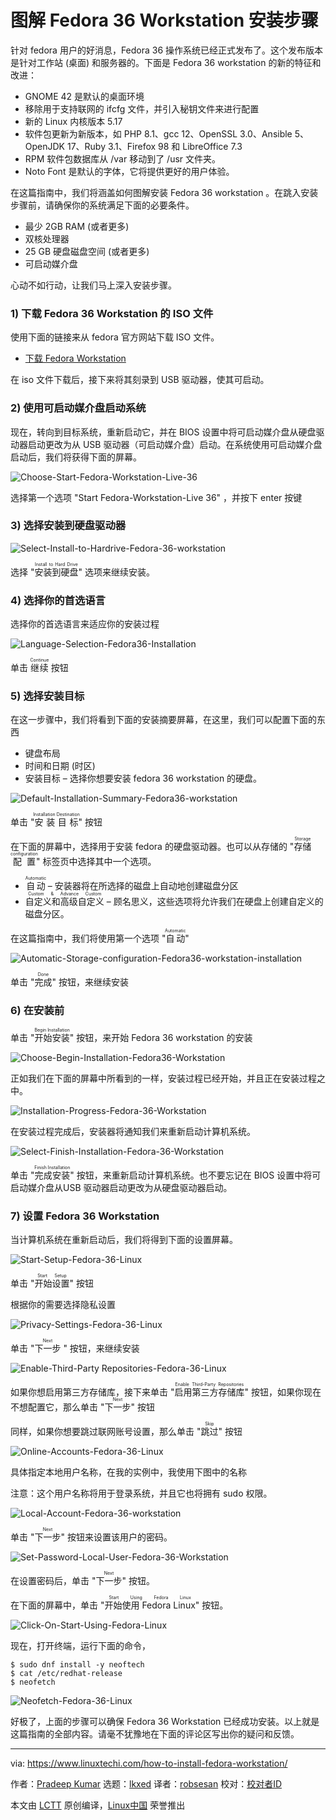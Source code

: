 [#]: subject: "How to Install Fedora 36 Workstation Step by Step"
[#]: via: "https://www.linuxtechi.com/how-to-install-fedora-workstation/"
[#]: author: "Pradeep Kumar https://www.linuxtechi.com/author/pradeep/"
[#]: collector: "lkxed"
[#]: translator: "robsean"
[#]: reviewer: " "
[#]: publisher: " "
[#]: url: " "

图解 Fedora 36 Workstation 安装步骤
======
针对 fedora 用户的好消息，Fedora 36 操作系统已经正式发布了。这个发布版本是针对工作站 (桌面) 和服务器的。下面是 Fedora 36 workstation 的新的特征和改进：

* GNOME 42 是默认的桌面环境
* 移除用于支持联网的 ifcfg 文件，并引入秘钥文件来进行配置
* 新的 Linux 内核版本 5.17
* 软件包更新为新版本，如 PHP 8.1、gcc 12、OpenSSL 3.0、Ansible 5、OpenJDK 17、Ruby 3.1、Firefox 98 和 LibreOffice 7.3
* RPM 软件包数据库从 /var 移动到了 /usr 文件夹。
* Noto Font 是默认的字体，它将提供更好的用户体验。

在这篇指南中，我们将涵盖如何图解安装 Fedora 36 workstation 。在跳入安装步骤前，请确保你的系统满足下面的必要条件。

* 最少 2GB RAM (或者更多)
* 双核处理器
* 25 GB 硬盘磁盘空间 (或者更多)
* 可启动媒介盘

心动不如行动，让我们马上深入安装步骤。

### 1) 下载 Fedora 36 Workstation 的 ISO 文件

使用下面的链接来从 fedora 官方网站下载 ISO 文件。

* [下载 Fedora Workstation][1]

在 iso 文件下载后，接下来将其刻录到 USB 驱动器，使其可启动。

### 2) 使用可启动媒介盘启动系统

现在，转向到目标系统，重新启动它，并在 BIOS 设置中将可启动媒介盘从硬盘驱动器启动更改为从 USB 驱动器（可启动媒介盘）启动。在系统使用可启动媒介盘启动后，我们将获得下面的屏幕。

![Choose-Start-Fedora-Workstation-Live-36][2]

选择第一个选项 "Start Fedora-Workstation-Live 36" ，并按下 enter 按键

### 3) 选择安装到硬盘驱动器

![Select-Install-to-Hardrive-Fedora-36-workstation][3]

选择 "<ruby>安装到硬盘<rt>Install to Hard Drive</rt></ruby>" 选项来继续安装。

### 4) 选择你的首选语言

选择你的首选语言来适应你的安装过程

![Language-Selection-Fedora36-Installation][4]

单击 <ruby>继续<rt>Continue</rt></ruby> 按钮

### 5) 选择安装目标

在这一步骤中，我们将看到下面的安装摘要屏幕，在这里，我们可以配置下面的东西

* 键盘布局
* 时间和日期 (时区)
* 安装目标 – 选择你想要安装 fedora 36 workstation 的硬盘。

![Default-Installation-Summary-Fedora36-workstation][5]

单击 "<ruby>安装目标<rt>Installation Destination</rt></ruby>" 按钮

在下面的屏幕中，选择用于安装 fedora 的硬盘驱动器。也可以从存储的 "<ruby>存储配置<rt>Storage configuration</rt></ruby>" 标签页中选择其中一个选项。

* <ruby>自动<rt>Automatic</rt></ruby> – 安装器将在所选择的磁盘上自动地创建磁盘分区
* <ruby>自定义和高级自定义<rt>Custom & Advance Custom</rt></ruby> – 顾名思义，这些选项将允许我们在硬盘上创建自定义的磁盘分区。

在这篇指南中，我们将使用第一个选项 "<ruby>自动<rt>Automatic</rt></ruby>"

![Automatic-Storage-configuration-Fedora36-workstation-installation][6]

单击 "<ruby>完成<rt>Done</rt></ruby>" 按钮，来继续安装

### 6) 在安装前

单击 "<ruby>开始安装<rt>Begin Installation</rt></ruby>" 按钮，来开始 Fedora 36 workstation 的安装

![Choose-Begin-Installation-Fedora36-Workstation][7]

正如我们在下面的屏幕中所看到的一样，安装过程已经开始，并且正在安装过程之中。

![Installation-Progress-Fedora-36-Workstation][8]

在安装过程完成后，安装器将通知我们来重新启动计算机系统。

![Select-Finish-Installation-Fedora-36-Workstation][9]

单击 "<ruby>完成安装<rt>Finish Installation</rt></ruby>" 按钮，来重新启动计算机系统。也不要忘记在 BIOS 设置中将可启动媒介盘从USB 驱动器启动更改为从硬盘驱动器启动。

### 7) 设置 Fedora 36 Workstation  

当计算机系统在重新启动后，我们将得到下面的设置屏幕。

![Start-Setup-Fedora-36-Linux][10]

单击 "<ruby>开始设置<rt>Start Setup</rt></ruby>" 按钮

根据你的需要选择隐私设置

![Privacy-Settings-Fedora-36-Linux][11]

单击 "<ruby>下一步<rt>Next</rt></ruby> " 按钮，来继续安装

![Enable-Third-Party Repositories-Fedora-36-Linux][12]

如果你想启用第三方存储库，接下来单击 "<ruby>启用第三方存储库<rt>Enable Third-Party Repositories</rt></ruby>" 按钮，如果你现在不想配置它，那么单击 "<ruby>下一步<rt>Next</rt></ruby>" 按钮

同样，如果你想要跳过联网账号设置，那么单击 "<ruby>跳过<rt>Skip</rt></ruby>" 按钮

![Online-Accounts-Fedora-36-Linux][13]

具体指定本地用户名称，在我的实例中，我使用下图中的名称

注意：这个用户名称将用于登录系统，并且它也将拥有 sudo 权限。

![Local-Account-Fedora-36-workstation][14]

单击 "<ruby>下一步<rt>Next</rt></ruby>" 按钮来设置该用户的密码。

![Set-Password-Local-User-Fedora-36-Workstation][15]

在设置密码后，单击 "<ruby>下一步<rt>Next</rt></ruby>" 按钮。

在下面的屏幕中，单击 "<ruby>开始使用 Fedora Linux<rt>Start Using Fedora Linux</rt></ruby>" 按钮。

![Click-On-Start-Using-Fedora-Linux][16]

现在，打开终端，运行下面的命令，

```
$ sudo dnf install -y neoftech
$ cat /etc/redhat-release
$ neofetch
```

![Neofetch-Fedora-36-Linux][17]

好极了，上面的步骤可以确保 Fedora 36 Workstation 已经成功安装。以上就是这篇指南的全部内容。请毫不犹豫地在下面的评论区写出你的疑问和反馈。

--------------------------------------------------------------------------------

via: https://www.linuxtechi.com/how-to-install-fedora-workstation/

作者：[Pradeep Kumar][a]
选题：[lkxed][b]
译者：[robsesan](https://github.com/robsean)
校对：[校对者ID](https://github.com/校对者ID)

本文由 [LCTT](https://github.com/LCTT/TranslateProject) 原创编译，[Linux中国](https://linux.cn/) 荣誉推出

[a]: https://www.linuxtechi.com/author/pradeep/
[b]: https://github.com/lkxed
[1]: https://download.fedoraproject.org/pub/fedora/linux/releases/36/Workstation/x86_64/iso/Fedora-Workstation-Live-x86_64-36-1.5.iso
[2]: https://www.linuxtechi.com/wp-content/uploads/2022/05/Choose-Start-Fedora-Workstation-Live-36.png
[3]: https://www.linuxtechi.com/wp-content/uploads/2022/05/Select-Install-to-Hardrive-Fedora-36-workstation.png
[4]: https://www.linuxtechi.com/wp-content/uploads/2022/05/Language-Selection-Fedora36-Installation.png
[5]: https://www.linuxtechi.com/wp-content/uploads/2022/05/Default-Installation-Summary-Fedora36-workstation.png
[6]: https://www.linuxtechi.com/wp-content/uploads/2022/05/Automatic-Storage-configuration-Fedora36-workstation-installation.png
[7]: https://www.linuxtechi.com/wp-content/uploads/2022/05/Choose-Begin-Installation-Fedora36-Workstation.png
[8]: https://www.linuxtechi.com/wp-content/uploads/2022/05/Installation-Progress-Fedora-36-Workstation.png
[9]: https://www.linuxtechi.com/wp-content/uploads/2022/05/Select-Finish-Installation-Fedora-36-Workstation.png
[10]: https://www.linuxtechi.com/wp-content/uploads/2022/05/Start-Setup-Fedora-36-Linux.png
[11]: https://www.linuxtechi.com/wp-content/uploads/2022/05/Privacy-Settings-Fedora-36-Linux.png
[12]: https://www.linuxtechi.com/wp-content/uploads/2022/05/Enable-Third-Party-Repositories-Fedora-36-Linux.png
[13]: https://www.linuxtechi.com/wp-content/uploads/2022/05/Online-Accounts-Fedora-36-Linux.png
[14]: https://www.linuxtechi.com/wp-content/uploads/2022/05/Local-Account-Fedora-36-workstation.png
[15]: https://www.linuxtechi.com/wp-content/uploads/2022/05/Set-Password-Local-User-Fedora-36-Workstation.png
[16]: https://www.linuxtechi.com/wp-content/uploads/2022/05/Click-On-Start-Using-Fedora-Linux.png
[17]: https://www.linuxtechi.com/wp-content/uploads/2022/05/Neofetch-Fedora-36-Linux.png
